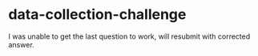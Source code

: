 # data-collection-challenge

I was unable to get the last question to work, will resubmit with corrected answer.
